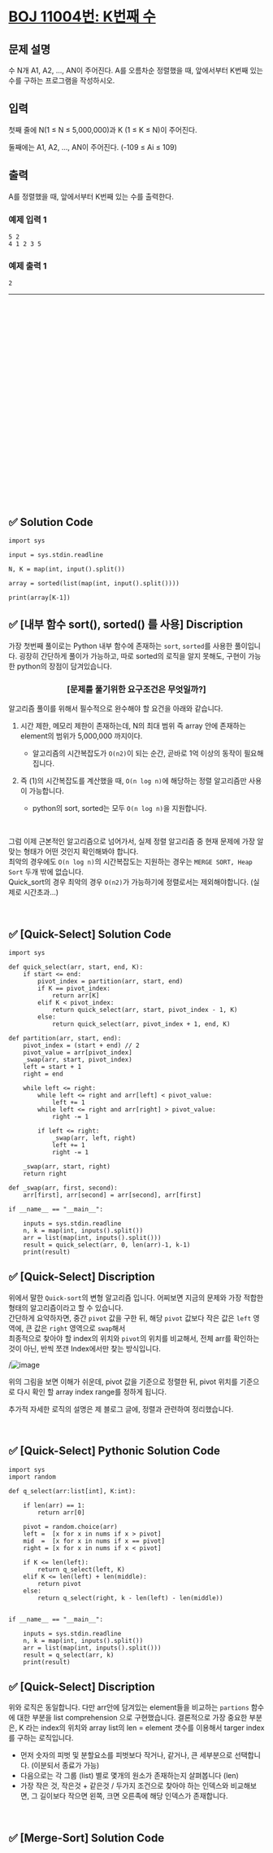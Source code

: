 # [BOJ 11004번: K번째 수](https://www.acmicpc.net/problem/11004)

## 문제 설명


수 N개 A1, A2, ..., AN이 주어진다. A를 오름차순 정렬했을 때, 앞에서부터 K번째 있는 수를 구하는 프로그램을 작성하시오.

## 입력  

첫째 줄에 N(1 ≤ N ≤ 5,000,000)과 K (1 ≤ K ≤ N)이 주어진다.

둘째에는 A1, A2, ..., AN이 주어진다. (-109 ≤ Ai ≤ 109)

## 출력

A를 정렬했을 때, 앞에서부터 K번째 있는 수를 출력한다.


### 예제 입력 1

```
5 2
4 1 2 3 5
```

### 예제 출력 1

```
2
```



---

<br/>
<br/>
<br/>
<br/>
<br/>
<br/>
<br/>
<br/>
<br/>
<br/>
<br/>
<br/>
<br/>
<br/>
<br/>
<br/>
<br/>
<br/>
<br/>
<br/>
<br/>
<br/>
<br/>

## ✅ Solution Code

```python3
import sys

input = sys.stdin.readline

N, K = map(int, input().split())

array = sorted(list(map(int, input().split())))

print(array[K-1])
```

## ✅ [내부 함수 sort(), sorted() 를 사용] Discription

가장 첫번째 풀이로는 Python 내부 함수에 존재하는 `sort`, `sorted`를 사용한 풀이입니다. 
굉장히 간단하게 풀이가 가능하고, 따로 sorted의 로직을 알지 못해도, 구현이 가능한 python의 장점이 담겨있습니다.  

<div align="center">

  ### [문제를 풀기위한 요구조건은 무엇일까?]

</div>

알고리즘 풀이를 위해서 필수적으로 완수해야 할 요건을 아래와 같습니다. 

1. 시간 제한, 메모리 제한이 존재하는데, N의 최대 범위 즉 array 안에 존재하는 element의 범위가 5,000,000 까지이다.
    *  알고리즘의 시간복잡도가 `O(n2)`이 되는 순간, 곧바로 1억 이상의 동작이 필요해집니다. 

2. 즉 (1)의 시간복잡도를 계산했을 때, `O(n log n)`에 해당하는 정렬 알고리즘만 사용이 가능합니다.  
    * python의 sort, sorted는 모두 `O(n log n)`을 지원합니다.  

<br/>

그럼 이제 근본적인 알고리즘으로 넘어가서, 실제 정렬 알고리즘 중 현재 문제에 가장 알맞는 형태가 어떤 것인지 확인해봐야 합니다.   
최악의 경우에도 `O(n log n)`의 시간복잡도는 지원하는 경우는 `MERGE SORT, Heap Sort` 두개 밖에 없습니다.  
Quick_sort의 경우 최악의 경우 `O(n2)`가 가능하기에 정렬로서는 제외해야합니다. (실제로 시간초과...)  


<br/>

## ✅ [Quick-Select] Solution Code

```python3
import sys

def quick_select(arr, start, end, K):
    if start <= end:
        pivot_index = partition(arr, start, end)
        if K == pivot_index:
            return arr[K]
        elif K < pivot_index:
            return quick_select(arr, start, pivot_index - 1, K)
        else: 
            return quick_select(arr, pivot_index + 1, end, K)
        
def partition(arr, start, end):
    pivot_index = (start + end) // 2
    pivot_value = arr[pivot_index]
    _swap(arr, start, pivot_index)
    left = start + 1
    right = end
    
    while left <= right:
        while left <= right and arr[left] < pivot_value:
            left += 1
        while left <= right and arr[right] > pivot_value:
            right -= 1
            
        if left <= right:
            _swap(arr, left, right)
            left += 1
            right -= 1

    _swap(arr, start, right)
    return right

def _swap(arr, first, second):
    arr[first], arr[second] = arr[second], arr[first]

if __name__ == "__main__":

    inputs = sys.stdin.readline
    n, k = map(int, inputs().split())
    arr = list(map(int, inputs().split())) 
    result = quick_select(arr, 0, len(arr)-1, k-1)
    print(result)
```


## ✅ [Quick-Select] Discription

위에서 말한 `Quick-sort`의 변형 알고리즘 입니다. 어찌보면 지금의 문제와 가장 적합한 형태의 알고리즘이라고 할 수 있습니다.  
간단하게 요약하자면, 중간 `pivot` 값을 구한 뒤, 해당 `pivot` 값보다 작은 값은 `left` 영역에, 큰 값은 `right` 영역으로 `swap`해서  
최종적으로 찾아야 할 index의 위치와 `pivot`의 위치를 비교해서, 전체 arr를 확인하는 것이 아닌, 반씩 쪼갠 Index에서만 찾는 방식입니다.  

/![image](https://github.com/user-attachments/assets/eec6c66c-4087-4f8f-9e1a-ba1c56f8b5a3)

위의 그림을 보면 이해가 쉬운데, pivot 값을 기준으로 정렬한 뒤, pivot 위치를 기준으로 다시 확인 할 array index range를 정하게 됩니다.  

추가적 자세한 로직의 설명은 제 블로그 글에, 정렬과 관련하여 정리했습니다.

<br/>


## ✅ [Quick-Select] Pythonic Solution Code

```python3
import sys
import random

def q_select(arr:list[int], K:int):
    
    if len(arr) == 1:
        return arr[0]
        
    pivot = random.choice(arr)
    left =  [x for x in nums if x > pivot]
    mid  =  [x for x in nums if x == pivot]
    right = [x for x in nums if x < pivot]
        
    if K <= len(left):
        return q_select(left, K)
    elif K <= len(left) + len(middle):
        return pivot
    else: 
        return q_select(right, k - len(left) - len(middle))        


if __name__ == "__main__":

    inputs = sys.stdin.readline
    n, k = map(int, inputs().split())
    arr = list(map(int, inputs().split())) 
    result = q_select(arr, k)
    print(result)
```

## ✅ [Quick-Select] Discription

위와 로직은 동일합니다. 다만 arr안에 담겨있는 element들을 비교하는 `partions` 함수에 대한 부분을 list comprehension 으로 구현했습니다.
결론적으로 가장 중요한 부분은, K 라는 index의 위치와 array list의 len = element 갯수를 이용해서 targer index를 구하는 로직입니다.  

* 먼저 숫자의 피벗 및 분할요소를 피벗보다 작거나, 같거나, 큰 세부분으로 선택합니다. (이분되서 종료가 가능)
* 다음으로는 각 그룹 (list) 별로 몇개의 원소가 존재하는지 살펴봅니다 (len)
* 가장 작은 것, 작은것 + 같은것 / 두가지 조건으로 찾아야 하는 인덱스와 비교해보면, 그 길이보다 작으면 왼쪽, 크면 오른족에 해당 인덱스가 존재합니다.  

<br/>


## ✅ [Merge-Sort] Solution Code

```python3